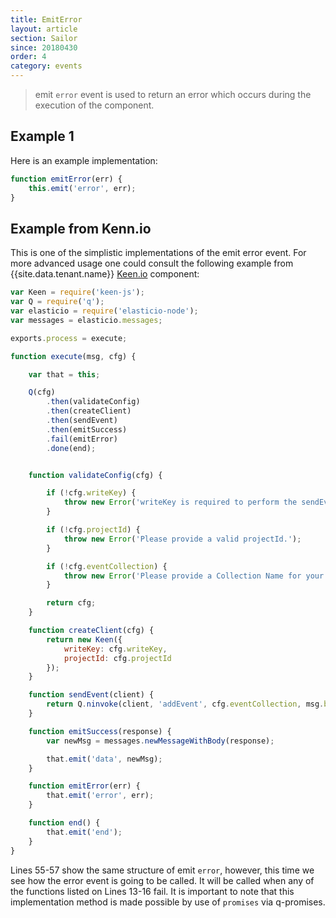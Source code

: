 ```yaml
---
title: EmitError
layout: article
section: Sailor
since: 20180430
order: 4
category: events
---
```


> emit `error` event is used to return an error which occurs during the execution of the component.

## Example 1

Here is an example implementation:

```js
function emitError(err) {
    this.emit('error', err);
}
```
## Example from Kenn.io

This is one of the simplistic implementations of the emit error event. For more advanced usage one could consult the following example from {{site.data.tenant.name}} [Keen.io](/components/keenio/index) component:

```js
var Keen = require('keen-js');
var Q = require('q');
var elasticio = require('elasticio-node');
var messages = elasticio.messages;

exports.process = execute;

function execute(msg, cfg) {

    var that = this;

    Q(cfg)
        .then(validateConfig)
        .then(createClient)
        .then(sendEvent)
        .then(emitSuccess)
        .fail(emitError)
        .done(end);


    function validateConfig(cfg) {

        if (!cfg.writeKey) {
            throw new Error('writeKey is required to perform the sendEvent action, please reconfigure your account.');
        }

        if (!cfg.projectId) {
            throw new Error('Please provide a valid projectId.');
        }

        if (!cfg.eventCollection) {
            throw new Error('Please provide a Collection Name for your events.');
        }

        return cfg;
    }

    function createClient(cfg) {
        return new Keen({
            writeKey: cfg.writeKey,
            projectId: cfg.projectId
        });
    }

    function sendEvent(client) {
        return Q.ninvoke(client, 'addEvent', cfg.eventCollection, msg.body);
    }

    function emitSuccess(response) {
        var newMsg = messages.newMessageWithBody(response);

        that.emit('data', newMsg);
    }

    function emitError(err) {
        that.emit('error', err);
    }

    function end() {
        that.emit('end');
    }
}
```

Lines 55-57 show the same structure of emit `error`, however, this time we see how the error event is going to be called. It will be called when any of the functions listed on Lines 13-16 fail. It is important to note that this implementation method is made possible by use of `promises` via q-promises.
